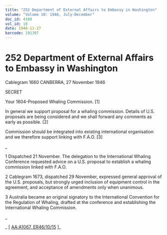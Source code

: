 ```yaml
---
title: "252 Department of External Affairs to Embassy in Washington"
volume: "Volume 10: 1946, July-December"
doc_id: 4100
vol_id: 10
date: 1946-11-27
barcode: 191397
---
```


# 252 Department of External Affairs to Embassy in Washington

Cablegram 1660 CANBERRA, 27 November 1946

SECRET

Your 1604-Proposed Whaling Commission. [1]

In general we support proposal for a whaling commission. Details of U.S. proposals are being considered and we shall forward any comments as early as possible. [2]

Commission should be integrated into existing international organisation and we therefore support linking with F.A.O. [3]

_

1 Dispatched 21 November. The delegation to the International Whaling Conference requested advice on a U.S. proposal to establish a whaling commission linked with F.A.O.

2 Cablegram 1673, dispatched 29 November, expressed general approval of the U.S. proposals, but strongly urged inclusion of equipment control in the agreement, and acceptance of amendments only when unanimous.

3 Australia became an original signatory to the International Convention for the Regulation of Whaling, drafted at the conference and establishing the International Whaling Commission.

_

_ [ [AA:A1067, ER46/10/15](http://www.naa.gov.au/cgi-bin/Search?O=I&Number=191397) ]_

